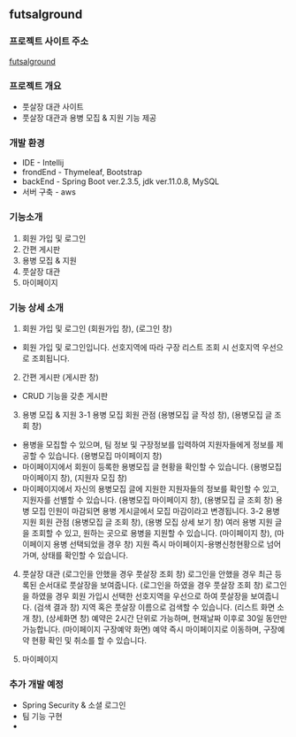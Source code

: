 ## futsalground   
### 프로젝트 사이트 주소
[futsalground](http://ec2-3-35-65-254.ap-northeast-2.compute.amazonaws.com:8080/)
### 프로젝트 개요
- 풋살장 대관 사이트
- 풋살장 대관과 용병 모집 & 지원 기능 제공           


### 개발 환경
 * IDE - Intellij
 * frondEnd - Thymeleaf, Bootstrap
 * backEnd - Spring Boot ver.2.3.5, jdk ver.11.0.8, MySQL
 * 서버 구축 - aws
 
### 기능소개
1. 회원 가입 및 로그인
2. 간편 게시판
3. 용병 모집 & 지원
4. 풋살장 대관
5. 마이페이지

### 기능 상세 소개
1. 회원 가입 및 로그인
(회원가입 창), (로그인 창)
 - 회원 가입 및 로그인입니다. 선호지역에 따라 구장 리스트 조회 시 선호지역 우선으로 조회됩니다.

2. 간편 게시판
(게시판 창)
 - CRUD 기능을 갖춘 게시판
 
3. 용병 모집 & 지원
3-1 용병 모집 회원 관점
(용병모집 글 작성 창), (용병모집 글 조회 창)
 - 용병을 모집할 수 있으며, 팀 정보 및 구장정보를 입력하여 지원자들에게 정보를 제공할 수 있습니다.
 (용병모집 마이페이지 창)
 - 마이페이지에서 회원이 등록한 용병모집 글 현황을 확인할 수 있습니다.
 (용병모집 마이페이지 창), (지원자 모집 창)
 - 마이페이지에서 자신의 용병모집 글에 지원한 지원자들의 정보를 확인할 수 있고, 지원자를 선별할 수 있습니다.
 (용병모집 마이페이지 창), (용병모집 글 조회 창)
 용병 모집 인원이 마감되면 용병 게시글에서 모집 마감이라고 변경됩니다.
 3-2 용병 지원 회원 관점
 (용병모집 글 조회 창), (용병 모집 상세 보기 창)
 여러 용병 지원 글을 조회할 수 있고, 원하는 곳으로 용병을 지원할 수 있습니다.
 (마이페이지 창), (마이페이지 용병 선택되었을 경우 창)
 지원 즉시 마이페이지-용병신청현황으로 넘어가며, 상태를 확인할 수 있습니다.
 
 4. 풋살장 대관
 (로그인을 안했을 경우 풋살장 조회 창)
 로그인을 안했을 경우 최근 등록된 순서대로 풋살장을 보여줍니다.
 (로그인을 하였을 경우 풋살장 조회 창)
 로그인을 하였을 경우 회원 가입시 선택한 선호지역을 우선으로 하여 풋살장을 보여줍니다.
 (검색 결과 창)
 지역 혹은 풋살장 이름으로 검색할 수 있습니다.
 (리스트 화면 소개 창), (상세화면 창)
 예약은 2시간 단위로 가능하며, 현재날짜 이후로 30일 동안만 가능합니다.
 (마이페이지 구장예약 화면)
 예약 즉시 마이페이지로 이동하며, 구장예약 현황 확인 및 취소를 할 수 있습니다. 
 
 5. 마이페이지

### 추가 개발 예정
 - Spring Security & 소셜 로그인
 - 팀 기능 구현
 - 
